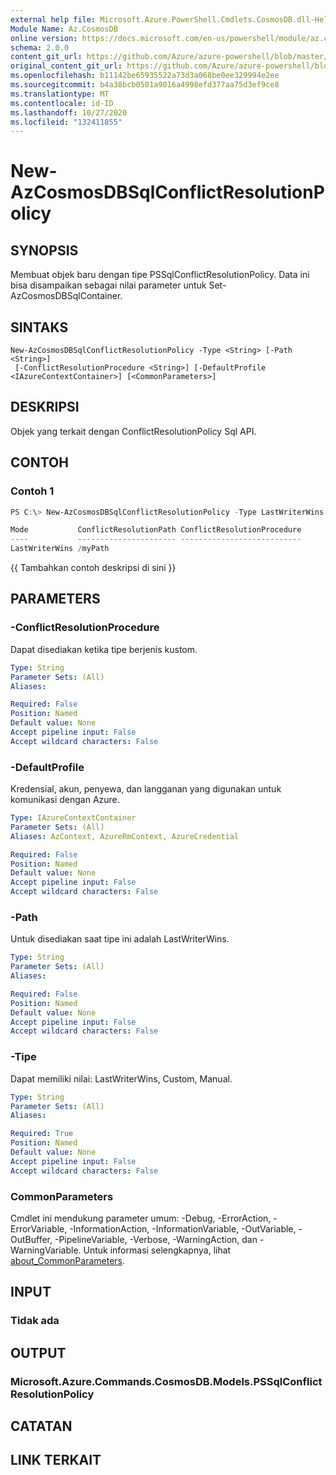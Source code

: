 ```yaml
---
external help file: Microsoft.Azure.PowerShell.Cmdlets.CosmosDB.dll-Help.xml
Module Name: Az.CosmosDB
online version: https://docs.microsoft.com/en-us/powershell/module/az.cosmosdb/new-azcosmosdbsqlconflictresolutionpolicy
schema: 2.0.0
content_git_url: https://github.com/Azure/azure-powershell/blob/master/src/CosmosDB/CosmosDB/help/New-AzCosmosDBSqlConflictResolutionPolicy.md
original_content_git_url: https://github.com/Azure/azure-powershell/blob/master/src/CosmosDB/CosmosDB/help/New-AzCosmosDBSqlConflictResolutionPolicy.md
ms.openlocfilehash: b11142be65935522a73d3a068be0ee329994e2ee
ms.sourcegitcommit: b4a38bcb0501a9016a4998efd377aa75d3ef9ce8
ms.translationtype: MT
ms.contentlocale: id-ID
ms.lasthandoff: 10/27/2020
ms.locfileid: "132411855"
---
```

# New-AzCosmosDBSqlConflictResolutionPolicy

## SYNOPSIS
Membuat objek baru dengan tipe PSSqlConflictResolutionPolicy. Data ini bisa disampaikan sebagai nilai parameter untuk Set-AzCosmosDBSqlContainer.

## SINTAKS

```
New-AzCosmosDBSqlConflictResolutionPolicy -Type <String> [-Path <String>]
 [-ConflictResolutionProcedure <String>] [-DefaultProfile <IAzureContextContainer>] [<CommonParameters>]
```

## DESKRIPSI
Objek yang terkait dengan ConflictResolutionPolicy Sql API.

## CONTOH

### Contoh 1
```powershell
PS C:\> New-AzCosmosDBSqlConflictResolutionPolicy -Type LastWriterWins -Path "/myPath"

Mode           ConflictResolutionPath ConflictResolutionProcedure
----           ---------------------- ---------------------------
LastWriterWins /myPath
```

{{ Tambahkan contoh deskripsi di sini }}

## PARAMETERS

### -ConflictResolutionProcedure
Dapat disediakan ketika tipe berjenis kustom.

```yaml
Type: String
Parameter Sets: (All)
Aliases:

Required: False
Position: Named
Default value: None
Accept pipeline input: False
Accept wildcard characters: False
```

### -DefaultProfile
Kredensial, akun, penyewa, dan langganan yang digunakan untuk komunikasi dengan Azure.

```yaml
Type: IAzureContextContainer
Parameter Sets: (All)
Aliases: AzContext, AzureRmContext, AzureCredential

Required: False
Position: Named
Default value: None
Accept pipeline input: False
Accept wildcard characters: False
```

### -Path
Untuk disediakan saat tipe ini adalah LastWriterWins.

```yaml
Type: String
Parameter Sets: (All)
Aliases:

Required: False
Position: Named
Default value: None
Accept pipeline input: False
Accept wildcard characters: False
```

### -Tipe
Dapat memiliki nilai: LastWriterWins, Custom, Manual.

```yaml
Type: String
Parameter Sets: (All)
Aliases:

Required: True
Position: Named
Default value: None
Accept pipeline input: False
Accept wildcard characters: False
```

### CommonParameters
Cmdlet ini mendukung parameter umum: -Debug, -ErrorAction, -ErrorVariable, -InformationAction, -InformationVariable, -OutVariable, -OutBuffer, -PipelineVariable, -Verbose, -WarningAction, dan -WarningVariable. Untuk informasi selengkapnya, lihat [about_CommonParameters](http://go.microsoft.com/fwlink/?LinkID=113216).

## INPUT

### Tidak ada

## OUTPUT

### Microsoft.Azure.Commands.CosmosDB.Models.PSSqlConflictResolutionPolicy

## CATATAN

## LINK TERKAIT
